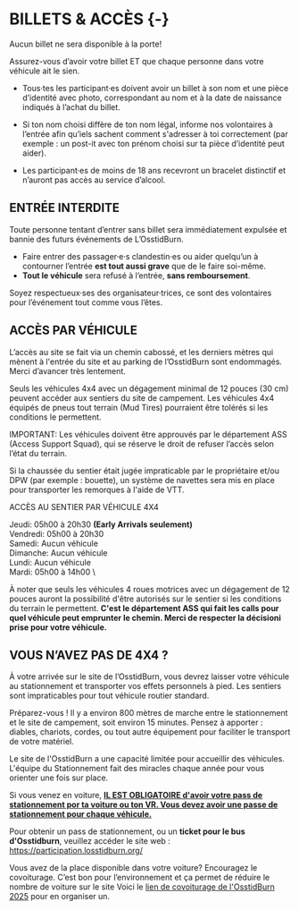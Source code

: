 # BILLETS & ACCÈS {-}

Aucun billet ne sera disponible à la porte!

Assurez-vous d’avoir votre billet ET que chaque personne dans votre véhicule ait le sien.

* Tous·tes les participant·es doivent avoir un billet à son nom et une pièce d’identité avec photo, correspondant au nom et à la date de naissance indiqués à l’achat du billet.

* Si ton nom choisi diffère de ton nom légal, informe nos volontaires à l’entrée afin qu’iels sachent comment s'adresser à toi correctement (par exemple : un post-it avec ton prénom choisi sur ta pièce d’identité peut aider).

* Les participant·es de moins de 18 ans recevront un bracelet distinctif et n’auront pas accès au service d’alcool.

<h2><span> ENTRÉE INTERDITE </span></h2> 

Toute personne tentant d’entrer sans billet sera immédiatement expulsée et bannie des futurs événements de L’OsstidBurn.

* Faire entrer des passager·e·s clandestin·es ou aider quelqu’un à contourner l’entrée **est tout aussi grave** que de le faire soi-même.
* **Tout le véhicule** sera refusé à l’entrée, **sans remboursement**.

Soyez respectueux·ses des organisateur·trices, ce sont des volontaires pour l’événement tout comme vous l’êtes.

<h2><span> ACCÈS PAR VÉHICULE </span></h2> 

L’accès au site se fait via un chemin cabossé, et les derniers mètres qui mènent à l'entrée du site et au parking de l’OsstidBurn sont endommagés. Merci d’avancer très lentement. 

Seuls les véhicules 4x4 avec un dégagement minimal de 12 pouces (30 cm) peuvent accéder aux sentiers du site de campement. Les véhicules 4x4 équipés de pneus tout terrain (Mud Tires) pourraient être tolérés si les conditions le permettent.


IMPORTANT: Les véhicules doivent être approuvés par le département ASS (Access Support Squad), qui se réserve le droit de refuser l’accès selon l’état du terrain.

Si la chaussée du sentier était jugée impraticable par le propriétaire et/ou DPW (par exemple : bouette), un système de navettes sera mis en place pour transporter les remorques à l'aide de VTT. 


ACCÈS AU SENTIER PAR VÉHICULE 4X4 

Jeudi: 05h00 à 20h30 **(Early Arrivals seulement)** \
Vendredi: 05h00 à 20h30 \
Samedi: Aucun véhicule \
Dimanche: Aucun véhicule \
Lundi: Aucun véhicule \
Mardi: 05h00 à 14h00 \

À noter que seuls les véhicules 4 roues motrices avec un dégagement de 12 pouces auront la possibilité d'être autorisés sur le sentier si les conditions du terrain le permettent. **C'est le département ASS qui fait les calls pour quel véhicule peut emprunter le chemin. Merci de respecter la décisioni prise pour votre véhicule.**

<h2><span> VOUS N’AVEZ PAS DE 4X4 ?  </span></h2> 

À votre arrivée sur le site de l’OsstidBurn, vous devrez laisser votre véhicule au stationnement et transporter vos effets personnels à pied. Les sentiers sont impraticables pour tout véhicule routier standard.
 
Préparez-vous !
Il y a environ 800 mètres de marche entre le stationnement et le site de campement, soit environ 15 minutes.
Pensez à apporter : diables, chariots, cordes, ou tout autre équipement pour faciliter le transport de votre matériel.

Le site de l'OsstidBurn a une capacité limitée pour accueillir des véhicules. L'équipe du Stationnement fait des miracles chaque année pour vous orienter une fois sur place.


Si vous venez en voiture,  <span style="text-decoration:underline">**IL EST OBLIGATOIRE d'avoir votre pass de stationnement por ta voiture ou ton VR. Vous devez avoir une passe de stationnement pour chaque véhicule.**</span>

Pour obtenir un pass de stationnement, ou un **ticket pour le bus d'Osstidburn**, veuillez accéder le site web : https://participation.losstidburn.org/

Vous avez de la place disponible dans votre voiture? Encouragez le covoiturage.
C’est bon pour l’environnement et ça permet de réduire le nombre de voiture sur le site 
Voici le [lien de covoiturage de l'OsstidBurn 2025](https://www.groupcarpool.com/t/25kbzo) pour en organiser un. 
 



